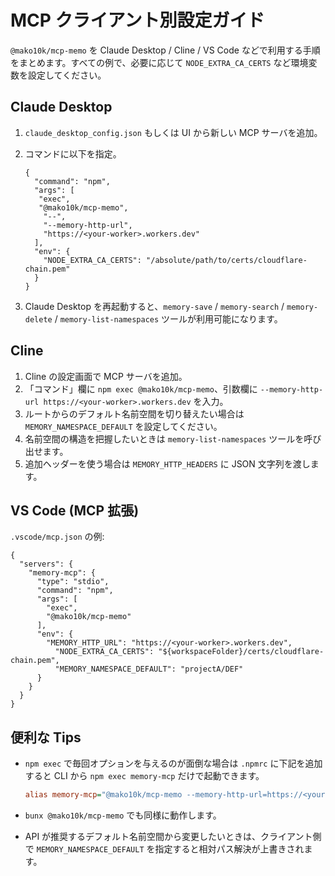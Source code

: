 # MCP クライアント別設定ガイド

`@mako10k/mcp-memo` を Claude Desktop / Cline / VS Code などで利用する手順をまとめます。すべての例で、必要に応じて `NODE_EXTRA_CA_CERTS` など環境変数を設定してください。

## Claude Desktop

1. `claude_desktop_config.json` もしくは UI から新しい MCP サーバを追加。
2. コマンドに以下を指定。

   ```jsonc
   {
     "command": "npm",
     "args": [
      "exec",
      "@mako10k/mcp-memo",
       "--",
       "--memory-http-url",
       "https://<your-worker>.workers.dev"
     ],
     "env": {
       "NODE_EXTRA_CA_CERTS": "/absolute/path/to/certs/cloudflare-chain.pem"
     }
   }
   ```

3. Claude Desktop を再起動すると、`memory-save` / `memory-search` / `memory-delete` / `memory-list-namespaces` ツールが利用可能になります。

## Cline

1. Cline の設定画面で MCP サーバを追加。
2. 「コマンド」欄に `npm exec @mako10k/mcp-memo`、引数欄に `--memory-http-url https://<your-worker>.workers.dev` を入力。
3. ルートからのデフォルト名前空間を切り替えたい場合は `MEMORY_NAMESPACE_DEFAULT` を設定してください。
4. 名前空間の構造を把握したいときは `memory-list-namespaces` ツールを呼び出せます。
3. 追加ヘッダーを使う場合は `MEMORY_HTTP_HEADERS` に JSON 文字列を渡します。

## VS Code (MCP 拡張)

`.vscode/mcp.json` の例:

```jsonc
{
  "servers": {
    "memory-mcp": {
      "type": "stdio",
      "command": "npm",
      "args": [
        "exec",
        "@mako10k/mcp-memo"
      ],
      "env": {
        "MEMORY_HTTP_URL": "https://<your-worker>.workers.dev",
          "NODE_EXTRA_CA_CERTS": "${workspaceFolder}/certs/cloudflare-chain.pem",
          "MEMORY_NAMESPACE_DEFAULT": "projectA/DEF"
      }
    }
  }
}
```

## 便利な Tips

- `npm exec` で毎回オプションを与えるのが面倒な場合は `.npmrc` に下記を追加すると CLI から `npm exec memory-mcp` だけで起動できます。

  ```ini
  alias memory-mcp="@mako10k/mcp-memo --memory-http-url=https://<your-worker>.workers.dev"
  ```

- `bunx @mako10k/mcp-memo` でも同様に動作します。
- API が推奨するデフォルト名前空間から変更したいときは、クライアント側で `MEMORY_NAMESPACE_DEFAULT` を指定すると相対パス解決が上書きされます。
